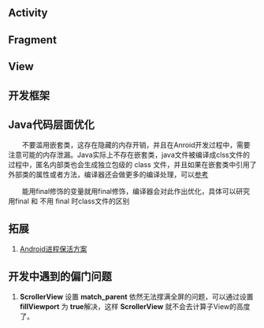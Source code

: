 
## Activity

## Fragment

## View

## 开发框架

## Java代码层面优化
　　不要滥用嵌套类，这存在隐藏的内存开销，并且在Anroid开发过程中，需要注意可能的内存泄漏。Java实际上不存在嵌套类，java文件被编译成clss文件的过程中，匿名内部类也会生成独立包级的 class 文件，并且如果在嵌套类中引用了外部类的属性或者方法，编译器还会做更多的编译处理，可以[参考](https://realm.io/cn/news/360andev-jake-wharton-java-hidden-costs-android/)

　　能用final修饰的变量就用final修饰，编译器会对此作出优化，具体可以研究 用final 和 不用 final 时class文件的区别


## 拓展
1. [Android进程保活方案](https://mp.weixin.qq.com/s?__biz=MzA3NTYzODYzMg==&mid=2653577617&idx=1&sn=623256a2ff94641036a6c9eea17baab8)

## 开发中遇到的偏门问题

1. **ScrollerView** 设置 **match_parent** 依然无法撑满全屏的问题，可以通过设置 **fillViewport** 为 **true**解决，这样 **ScrollerView** 就不会去计算子View的高度了。